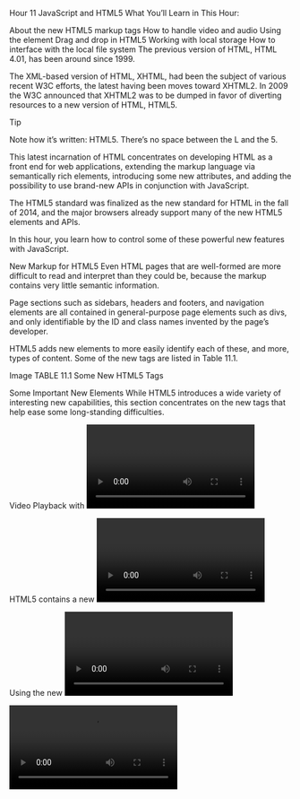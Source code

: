 Hour 11
JavaScript and HTML5
What You’ll Learn in This Hour:

About the new HTML5 markup tags
How to handle video and audio
Using the <canvas> element
Drag and drop in HTML5
Working with local storage
How to interface with the local file system
The previous version of HTML, HTML 4.01, has been around since 1999.

The XML-based version of HTML, XHTML, had been the subject of various recent W3C efforts, the latest having been moves toward XHTML2. In 2009 the W3C announced that XHTML2 was to be dumped in favor of diverting resources to a new version of HTML, HTML5.

Tip

Note how it’s written: HTML5. There’s no space between the L and the 5.

This latest incarnation of HTML concentrates on developing HTML as a front end for web applications, extending the markup language via semantically rich elements, introducing some new attributes, and adding the possibility to use brand-new APIs in conjunction with JavaScript.

The HTML5 standard was finalized as the new standard for HTML in the fall of 2014, and the major browsers already support many of the new HTML5 elements and APIs.

In this hour, you learn how to control some of these powerful new features with JavaScript.

New Markup for HTML5
Even HTML pages that are well-formed are more difficult to read and interpret than they could be, because the markup contains very little semantic information.

Page sections such as sidebars, headers and footers, and navigation elements are all contained in general-purpose page elements such as divs, and only identifiable by the ID and class names invented by the page’s developer.

HTML5 adds new elements to more easily identify each of these, and more, types of content. Some of the new tags are listed in Table 11.1.

Image
TABLE 11.1 Some New HTML5 Tags

Some Important New Elements
While HTML5 introduces a wide variety of interesting new capabilities, this section concentrates on the new tags that help ease some long-standing difficulties.

Video Playback with <video>
Video on the Web is extremely popular. However, the methods for implementing video are generally proprietary, reproduction happening via plug-ins such as Flash, Windows Media, and Apple QuickTime. Markup that works for embedding these elements in one browser doesn’t always work in the others.

HTML5 contains a new <video> element, the aim of which is to enable the embedding of any and all video formats.

Using the new <video> tag, you can implement your favorite QuickTime movie like this:

<video src="video.mov" />

So far there has been much debate about which video formats (codecs) should be supported by the video element; at the time of writing, the search continues for a codec that requires no special licensing terms, though WebM (http://www.webmproject.org/) is currently looking like the favorite. For the time being, quoting multiple sources gets around the problem and avoids the need for browser sniffing; there are currently three widely supported video formats—MP4, WebM, and Ogg.

<video id="vid1" width="400" height="300" controls="controls">
    <source src="movie.mp4" type="video/mp4" />
    <source src="movie.ogg" type="video/ogg" />
    <source src="movie.webm" type="video/webm" />
    <p>Video tag not supported.</p>
</video>

It is also a good practice to include width and height attributes for the <video> element. If height and width are not set, the browser doesn’t know how much screen space to reserve, resulting in the page layout changing as the video loads.

You are also recommended to place some suitable text between the <video> and </video> tags to display in browsers that don’t support the <video> tag.

Some important properties of the <video> tag are listed in Table 11.2.

Image
TABLE 11.2 Some Attributes of the <video> Element

Note that the appearance of the controls added using the controls property will depend on the browser in use, as shown in Figure 11.1.

Image
FIGURE 11.1 The appearance of controls varies between browsers

You can access these properties in the same way as any other JavaScript or DOM object. For the previous video definition, you might use

var myVideo = document.getElementById("vid1").volume += 0.1;

to marginally increase the volume, or

if(document.getElementById("vid1").paused) {
    alert(message);
}

to pass a message to the user indicating that video playback is currently paused.

Testing Format Support with canPlayType()
You can check for support for a particular codec using the JavaScript method

media.canPlayType(type)

In the preceding example, type is a string containing the media type, for example, “video/webm”. This method must return an empty string if the browser knows it cannot play the content. The method might also return “probably” if the browser is confident it can support the format, or “maybe” otherwise.

Controlling Playback
Playback can also be controlled programmatically using the pause() and play() commands, as in the following code snippet:

var myVideo = document.getElementById("vid1").play();
var myVideo = document.getElementById("vid1").pause();

Playing Sound with the <audio> Tag
Pretty much everything stated previously about the <video> tag applies equally well to the <audio> tag. The simple way to use the <audio> tag is like this:

<audio src="song.mp3"></audio>

You can add further attributes to achieve more control over playback, such as loop and autoplay:

<audio src="song.mp3" autoplay loop></audio>

Tip

Don’t abuse loop and autoplay, or you may find that many of your site visitors don’t return!

As with the earlier examples for video files, you can include alternative formats to help ensure that a user’s browser will find one that it can play, as in the following code:

<audio controls="controls">
    <source src="song.ogg" type="audio/ogg" />
    <source src="song.mp3" type="audio/mpeg" />
    Your browser does not support the audio element.
</audio>

MP3, WAV, and Ogg are typically supported file formats for the <audio> element. Controlling an audio file in JavaScript uses the same methods as for the <video> tag.

To add and play an audio file via JavaScript, you can treat it just like any other JavaScript or DOM object:

var soundElement = document.createElement('audio');
soundElement.setAttribute('src', 'sound.ogg');
soundElement.play();
soundElement.pause();

The <audio> and <video> tags have many useful properties that you can access via JavaScript. Here are a few useful ones, the meaning of which will be immediately apparent:

mediaElement.duration
mediaElement.currentTime
mediaElement.playbackRate
mediaElement.muted

For example, to move to a point 45 seconds into a song you might use

soundElement.currentTime = 45;

Tip

You can find a comprehensive reference to these tags and their properties and methods at
http://www.whatwg.org/specs/web-apps/current-work/multipage/the-video-element.html.

Drawing on the Page with <canvas>
The new <canvas> tag gives you just that: a rectangular space in your page where you can draw shapes and graphics, as well as load and display image files and control their display via JavaScript. The many practical uses for the element include dynamic charts, JavaScript/HTML games, and instructional animations.

Using the <canvas> tag simply allows you to define a region by setting its width and height parameters; everything else related to creating the graphical content is done via JavaScript. There is an extensive set of drawing methods known as the Canvas 2D API.

Drag and Drop
Drag and drop is a part of the HTML5 standard. Just about any element can be made draggable.

To make an element draggable, all that’s required is to set its draggable attribute to true:

<img draggable="true" />

Dragging something, though, isn’t much use by itself. To employ a draggable object to achieve something useful, you’re probably going to want to be able to drop it somewhere.

To define where an object can be dropped, and control the dragging and dropping process, you need to write event listeners to detect and control the various parts of the drag-and-drop process.

There are a few different events you can utilize to control your drag and drop:

dragstart
drag
dragenter
dragleave
dragover
drop
dragend
Tip

Not all items can be drop targets—an <img>, for example, cannot accept drops.

To control your drag and drop, you need to define a source element (where the drag starts), the data payload (what it is you’re dragging), and a drop target (an area to catch the dropped item).

The dataTransfer property contains a piece of data sent in a drag action. The value of dataTransfer is usually set in the dragstart event and read/handled in the drop event.

Calling setData(format, data) or getData(format, data) will (respectively) set or read this piece of data.

Local Storage
HTML5 pages can store even large amounts of data within the user’s browser, without any negative effect on the website’s performance. Web storage is more secure and faster than doing this via cookies. Like when using cookies, the data is stored in key/value pairs, and a web page can only access the data it has itself stored.

The two new objects for storing data locally in the browser are

localStorage—Stores data with no expiration date
sessionStorage—Stores data just for the current session
If you’re unsure about your browser’s support for local storage, once again you can use feature detection:

if(typeof(Storage)!=="undefined") {
    ... both objects are available ...
}

To store a value you can invoke the setItem method, passing to it a key and a value:

localStorage.setItem("key", "value");

Alternatively, you can use the localStorage object like an associative array:

localStorage["key"] = "value";

Retrieving the values can use either of these methods too:

alert(localStorage.getItem("key"));

or

alert(localStorage["key"]);

Working with Local Files
At last HTML provides a standard way to interact with the user’s local files, using HTML5’s File API specification. There are several ways to access external files:

File provides information including name, size, and MIME type, and gives a reference to the file handle.
FileList is an array-like sequence of File objects.
The FileReader interface uses File and FileList to asynchronously read a file. You can check on read progress, catch any errors, and find out when a file is completely loaded.
Checking for Browser Support
Once more, you can check whether your browser supports the File API by the usual feature-detection method:

if (window.File && window.FileReader && window.FileList) {
    // we're good
}

Summary
HTML5 offers a whole array of new facilities to HTML, enabling the markup language to be used as a much better basis for web applications and allowing JavaScript to exploit some brand-new APIs.

In this hour, you had a whistle-stop tour of these new capabilities, including some hands-on coding experience using some of these new APIs.

Q&A
Q. What is the best way for me to learn HTML5?

A. Learn HTML5 by using it. Jump right in and start building pages using HTML5 features. Use the semantic tags; try video and audio playback; play with drag and drop, and the file API; and build animations using <canvas>. When you have questions, many Internet-based tutorials, blogs, and code examples are available.

Q. Are there already real live sites using HTML5?

A. Sure, lots of them. Take a look at http://html5gallery.com/ for some examples.

Exercises
Review some of the examples of previous hours, and try to rewrite them using some of the new HTML5 interfaces.
HTML5 is pretty new at the time of writing. Check out the current state of browser support for the various aspects of HTML5 at http://caniuse.com/ or http://html5readiness.com/.
 

